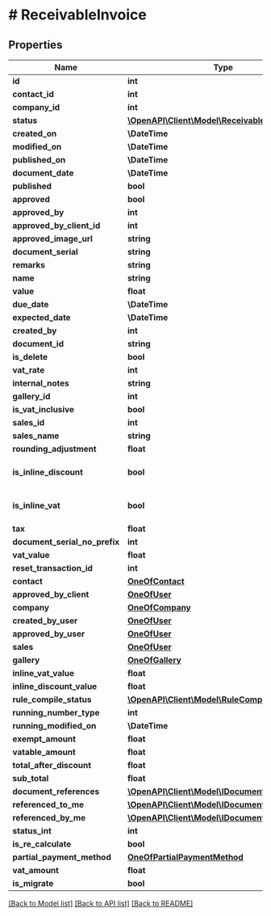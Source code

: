 # # ReceivableInvoice

## Properties

Name | Type | Description | Notes
------------ | ------------- | ------------- | -------------
**id** | **int** |  | [optional]
**contact_id** | **int** |  | [optional]
**company_id** | **int** |  |
**status** | [**\OpenAPI\Client\Model\ReceivableInvoiceStatus**](ReceivableInvoiceStatus.md) |  | [optional]
**created_on** | **\DateTime** |  |
**modified_on** | **\DateTime** |  |
**published_on** | **\DateTime** |  |
**document_date** | **\DateTime** |  |
**published** | **bool** |  | [optional]
**approved** | **bool** |  | [optional]
**approved_by** | **int** |  | [optional]
**approved_by_client_id** | **int** |  | [optional]
**approved_image_url** | **string** |  | [optional]
**document_serial** | **string** |  | [optional]
**remarks** | **string** |  | [optional]
**name** | **string** |  | [optional]
**value** | **float** |  | [optional]
**due_date** | **\DateTime** |  | [optional]
**expected_date** | **\DateTime** |  | [optional]
**created_by** | **int** |  | [optional]
**document_id** | **string** |  | [optional]
**is_delete** | **bool** |  | [optional]
**vat_rate** | **int** |  | [optional]
**internal_notes** | **string** |  | [optional]
**gallery_id** | **int** |  | [optional]
**is_vat_inclusive** | **bool** |  | [optional]
**sales_id** | **int** |  | [optional]
**sales_name** | **string** |  | [optional]
**rounding_adjustment** | **float** |  | [optional]
**is_inline_discount** | **bool** |  | [optional] [default to false]
**is_inline_vat** | **bool** |  | [optional] [default to false]
**tax** | **float** |  | [optional]
**document_serial_no_prefix** | **int** |  | [optional]
**vat_value** | **float** |  | [optional]
**reset_transaction_id** | **int** |  | [optional]
**contact** | [**OneOfContact**](OneOfContact.md) |  | [optional]
**approved_by_client** | [**OneOfUser**](OneOfUser.md) |  | [optional]
**company** | [**OneOfCompany**](OneOfCompany.md) |  | [optional]
**created_by_user** | [**OneOfUser**](OneOfUser.md) |  | [optional]
**approved_by_user** | [**OneOfUser**](OneOfUser.md) |  | [optional]
**sales** | [**OneOfUser**](OneOfUser.md) |  | [optional]
**gallery** | [**OneOfGallery**](OneOfGallery.md) |  | [optional]
**inline_vat_value** | **float** |  | [optional]
**inline_discount_value** | **float** |  | [optional]
**rule_compile_status** | [**\OpenAPI\Client\Model\RuleCompileStatus**](RuleCompileStatus.md) |  | [optional]
**running_number_type** | **int** |  | [optional]
**running_modified_on** | **\DateTime** |  | [optional]
**exempt_amount** | **float** |  | [optional]
**vatable_amount** | **float** |  | [optional]
**total_after_discount** | **float** |  | [optional]
**sub_total** | **float** |  | [optional]
**document_references** | [**\OpenAPI\Client\Model\IDocumentReference[]**](IDocumentReference.md) |  | [optional]
**referenced_to_me** | [**\OpenAPI\Client\Model\IDocumentReference[]**](IDocumentReference.md) |  | [optional]
**referenced_by_me** | [**\OpenAPI\Client\Model\IDocumentReference[]**](IDocumentReference.md) |  | [optional]
**status_int** | **int** |  | [optional]
**is_re_calculate** | **bool** |  | [optional]
**partial_payment_method** | [**OneOfPartialPaymentMethod**](OneOfPartialPaymentMethod.md) |  | [optional]
**vat_amount** | **float** |  | [optional]
**is_migrate** | **bool** |  | [optional]

[[Back to Model list]](../../README.md#models) [[Back to API list]](../../README.md#endpoints) [[Back to README]](../../README.md)
